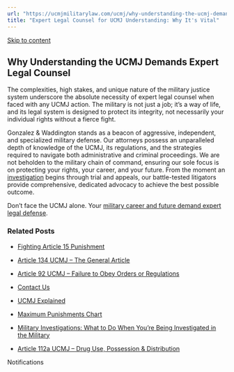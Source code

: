 ```yaml
---
url: "https://ucmjmilitarylaw.com/ucmj/why-understanding-the-ucmj-demands-expert-legal-counsel/"
title: "Expert Legal Counsel for UCMJ Understanding: Why It's Vital"
---
```


[Skip to content](https://ucmjmilitarylaw.com/ucmj/why-understanding-the-ucmj-demands-expert-legal-counsel/#content)

## Why Understanding the UCMJ Demands Expert Legal Counsel

The complexities, high stakes, and unique nature of the military justice system underscore the absolute necessity of expert legal counsel when faced with any UCMJ action. The military is not just a job; it’s a way of life, and its legal system is designed to protect its integrity, not necessarily your individual rights without a fierce fight.

Gonzalez & Waddington stands as a beacon of aggressive, independent, and specialized military defense. Our attorneys possess an unparalleled depth of knowledge of the UCMJ, its regulations, and the strategies required to navigate both administrative and criminal proceedings. We are not beholden to the military chain of command, ensuring our sole focus is on protecting your rights, your career, and your future. From the moment an [investigation](https://ucmjmilitarylaw.com/investigations/ "Military Investigations (CDI / EO / 15-6)") begins through trial and appeals, our battle-tested litigators provide comprehensive, dedicated advocacy to achieve the best possible outcome.

Don’t face the UCMJ alone. Your [military career and future demand expert legal defense](https://ucmjmilitarylaw.com/article-15/defense/ "Fighting Article 15 Punishment").

### Related Posts

- [Fighting Article 15 Punishment](https://ucmjmilitarylaw.com/article-15/defense/)
- [Article 134 UCMJ – The General Article](https://ucmjmilitarylaw.com/ucmj/article-134/)
- [Article 92 UCMJ – Failure to Obey Orders or Regulations](https://ucmjmilitarylaw.com/ucmj/article-92/)
- [Contact Us](https://ucmjmilitarylaw.com/contact/)

- [UCMJ Explained](https://ucmjmilitarylaw.com/ucmj/)
- [Maximum Punishments Chart](https://ucmjmilitarylaw.com/ucmj/max-punishments/)
- [Military Investigations: What to Do When You’re Being Investigated in the Military](https://ucmjmilitarylaw.com/start-here/under-military-investigation/)
- [Article 112a UCMJ – Drug Use, Possession & Distribution](https://ucmjmilitarylaw.com/ucmj/article-112a/)

Notifications
